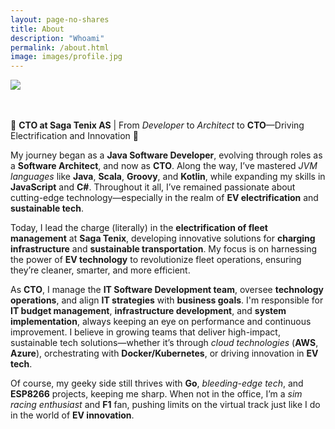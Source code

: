 ```yaml
---
layout: page-no-shares
title: About
description: "Whoami"
permalink: /about.html
image: images/profile.jpg
---
```

<div class="about-image-wrapper">
    <img src="{{ site.url }}/{{ site.logo }}" class="about-image" />
</div>

<br/>
<br/>
<p>    
🚀 <strong>CTO at Saga Tenix AS</strong> | From <em>Developer</em> to <em>Architect</em> to <strong>CTO</strong>—Driving Electrification and Innovation 🌱
</p>
<p>
My journey began as a <strong>Java Software Developer</strong>, evolving through roles as a <strong>Software Architect</strong>, and now as <strong>CTO</strong>. Along the way, I’ve mastered <em>JVM languages</em> like <strong>Java</strong>, <strong>Scala</strong>, <strong>Groovy</strong>, and <strong>Kotlin</strong>, while expanding my skills in <strong>JavaScript</strong> and <strong>C#</strong>. Throughout it all, I’ve remained passionate about cutting-edge technology—especially in the realm of <strong>EV electrification</strong> and <strong>sustainable tech</strong>.
</p>
<p>
Today, I lead the charge (literally) in the <strong>electrification of fleet management</strong> at <strong>Saga Tenix</strong>, developing innovative solutions for <strong>charging infrastructure</strong> and <strong>sustainable transportation</strong>. My focus is on harnessing the power of <strong>EV technology</strong> to revolutionize fleet operations, ensuring they’re cleaner, smarter, and more efficient.
</p>
<p>
As <strong>CTO</strong>, I manage the <strong>IT Software Development team</strong>, oversee <strong>technology operations</strong>, and align <strong>IT strategies</strong> with <strong>business goals</strong>. I'm responsible for <strong>IT budget management</strong>, <strong>infrastructure development</strong>, and <strong>system implementation</strong>, always keeping an eye on performance and continuous improvement. I believe in growing teams that deliver high-impact, sustainable tech solutions—whether it’s through <em>cloud technologies</em> (<strong>AWS</strong>, <strong>Azure</strong>), orchestrating with <strong>Docker/Kubernetes</strong>, or driving innovation in <strong>EV tech</strong>.
</p>
<p>
Of course, my geeky side still thrives with <strong>Go</strong>, <em>bleeding-edge tech</em>, and <strong>ESP8266</strong> projects, keeping me sharp. When not in the office, I’m a <em>sim racing enthusiast</em> and <strong>F1</strong> fan, pushing limits on the virtual track just like I do in the world of <strong>EV innovation</strong>.
</p>
